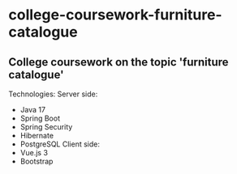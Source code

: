 # college-coursework-furniture-catalogue

## College coursework on the topic 'furniture catalogue'

Technologies:
Server side:
- Java 17
- Spring Boot
- Spring Security
- Hibernate
- PostgreSQL
Client side:
- Vue.js 3
- Bootstrap
